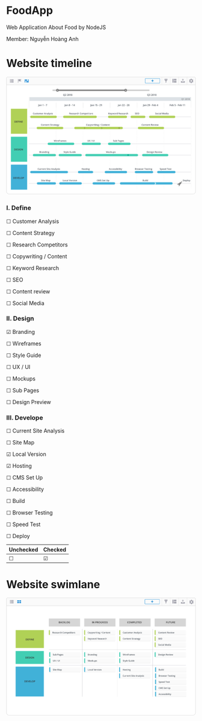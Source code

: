 # FoodApp
Web Application About Food by NodeJS

Member: Nguyễn Hoàng Anh

# Website timeline

![website-time-line](./Timeline/website-timeline.svg)

### I. Define
&#9744; Customer Analysis

&#9744; Content Strategy

&#9744; Research Competitors

&#9744; Copywriting / Content

&#9744; Keyword Research

&#9744; SEO

&#9744; Content review

&#9744; Social Media


### II. Design
&#9745; Branding

&#9744; Wireframes

&#9744; Style Guide

&#9744; UX / UI

&#9744; Mockups

&#9744; Sub Pages

&#9744; Design Preview

### III. Develope
&#9744; Current Site Analysis

&#9744; Site Map

&#9745; Local Version

&#9745; Hosting

&#9744; CMS Set Up

&#9744; Accessibility

&#9744; Build

&#9744; Browser Testing

&#9744; Speed Test

&#9744; Deploy

| Unchecked | Checked |
| --------- | ------- |
| &#9744;   | &#9745; |

# Website swimlane
![website-swim-lane](./Timeline/website-swim-lane.svg)
